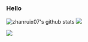 ### Hello
![zhanruix07's github stats](https://github-readme-stats.vercel.app/api?username=zhanruix07&show_icons=true&theme=vue) 
![](https://github-readme-stats.vercel.app/api/top-langs/?username=zhanruix07&layout=compact&langs_count=6)

[![](https://activity-graph.herokuapp.com/graph?username=zhanruix07&theme=dracula)](https://github.com/ashutosh00710/github-readme-activity-graph)




